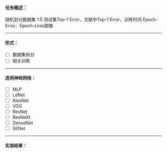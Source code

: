 #### 任务概述：
随机划分数据集 1:5
测试集Top-1 Error，文献中Top-1 Error，训练时间
Epoch-Error、Epoch-Loss图像
* * *
#### 形式：
- [ ] 数据集拆分
- [ ] 相关训练
 * * *
#### 选用神经网络：
- [ ] MLP
- [ ] LeNet
- [ ] AlexNet
- [ ] VGG
- [ ] ResNet
- [ ] ResNeXt
- [ ] DenseNet
- [ ] SENet
* * *
#### 实验结果：